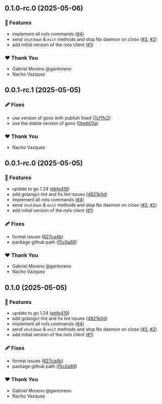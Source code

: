 ## 0.1.0-rc.0 (2025-05-06)

### 🚀 Features

- implement all nxls commands ([#4](https://github.com/lazyengs/lazynx/pull/4))
- send `shutdown` & `exit` methods and stop Nx daemon on close ([#3](https://github.com/lazyengs/lazynx/pull/3), [#2](https://github.com/lazyengs/lazynx/issues/2))
- add initial version of the nxls client ([#1](https://github.com/lazyengs/lazynx/pull/1))

### ❤️ Thank You

- Gabriel Moreno @gantoreno
- Nacho Vazquez

## 0.0.1-rc.1 (2025-05-05)

### 🩹 Fixes

- use version of gonx with publish fixed ([7cf1fc2](https://github.com/lazyengs/lazynx/commit/7cf1fc2))
- use the stable version of gonx ([0beb03a](https://github.com/lazyengs/lazynx/commit/0beb03a))

### ❤️ Thank You

- Nacho Vazquez

## 0.0.1-rc.0 (2025-05-05)

### 🚀 Features

- update to go 1.24 ([ebfe419](https://github.com/lazyengs/lazynx/commit/ebfe419))
- add golangci-lint and fix lint issues ([4821b0d](https://github.com/lazyengs/lazynx/commit/4821b0d))
- implement all nxls commands ([#4](https://github.com/lazyengs/lazynx/pull/4))
- send `shutdown` & `exit` methods and stop Nx daemon on close ([#3](https://github.com/lazyengs/lazynx/pull/3), [#2](https://github.com/lazyengs/lazynx/issues/2))
- add initial version of the nxls client ([#1](https://github.com/lazyengs/lazynx/pull/1))

### 🩹 Fixes

- format issues ([627ca4b](https://github.com/lazyengs/lazynx/commit/627ca4b))
- package github path ([f5c0a89](https://github.com/lazyengs/lazynx/commit/f5c0a89))

### ❤️ Thank You

- Gabriel Moreno @gantoreno
- Nacho Vazquez

## 0.1.0 (2025-05-05)

### 🚀 Features

- update to go 1.24 ([ebfe419](https://github.com/lazyengs/lazynx/commit/ebfe419))
- add golangci-lint and fix lint issues ([4821b0d](https://github.com/lazyengs/lazynx/commit/4821b0d))
- implement all nxls commands ([#4](https://github.com/lazyengs/lazynx/pull/4))
- send `shutdown` & `exit` methods and stop Nx daemon on close ([#3](https://github.com/lazyengs/lazynx/pull/3), [#2](https://github.com/lazyengs/lazynx/issues/2))
- add initial version of the nxls client ([#1](https://github.com/lazyengs/lazynx/pull/1))

### 🩹 Fixes

- format issues ([627ca4b](https://github.com/lazyengs/lazynx/commit/627ca4b))
- package github path ([f5c0a89](https://github.com/lazyengs/lazynx/commit/f5c0a89))

### ❤️ Thank You

- Gabriel Moreno @gantoreno
- Nacho Vazquez
